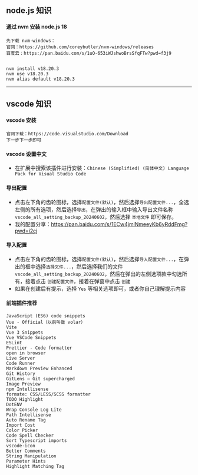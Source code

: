 
## node.js 知识


#### 通过 nvm 安装 node.js 18

```
先下载 nvm-windows：
官网：https://github.com/coreybutler/nvm-windows/releases
百度云：https://pan.baidu.com/s/1uO-653iWJshwoBrsSfqFTw?pwd=f3j9


nvm install v18.20.3
nvm use v18.20.3
nvm alias default v18.20.3
```

-------------------------------------------------------------------

## vscode 知识

#### vscode 安装


```
官网下载：https://code.visualstudio.com/Download
下一步下一步即可
```

#### vscode 设置中文

- 在扩展中搜索该插件进行安装：`Chinese (Simplified) (简体中文) Language Pack for Visual Studio Code`

#### 导出配置

- 点击左下角的齿轮图标，选择`配置文件(默认)`，然后选择`导出配置文件...`，全选左侧的所有选项，然后选择`导出`，在弹出的输入框中输入导出文件名称 `vscode_all_setting_backup_20240602`，然后选择 `本地文件` 即可保存。
- 我的配置分享：<https://pan.baidu.com/s/1ECw4jmlNmeeyKb6yRddFmg?pwd=i2cj>

#### 导入配置

- 点击左下角的齿轮图标，选择`配置文件(默认)`，然后选择`导入配置文件...`，在弹出的框中选择`选择文件...`，然后选择我们的文件 `vscode_all_setting_backup_20240602`，然后在弹出的左侧选项款中勾选所有，接着点击 `创建配置文件`，接着在弹窗中点击 `创建`
- 如果在创建后有提示，选择 `Yes` 等相关选项即可，或者你自己理解提示内容


#### 前端插件推荐

```
JavaScript (ES6) code snippets
Vue - Official（以前叫做 volar）
Vite
Vue 3 Snippets
Vue VSCode Snippets
ESLint
Prettier - Code formatter
open in browser
Live Server
Code Runner
Markdown Preview Enhanced
Git History
GitLens — Git supercharged
Image Preview
npm Intellisense
formate: CSS/LESS/SCSS formatter
TODO Highlight
DotENV
Wrap Console Log Lite
Path Intellisense
Auto Rename Tag
Import Cost
Color Picker
Code Spell Checker
Sort Typescript imports
vscode-icon
Better Comments
String Manipulation
Parameter Hints
Highlight Matching Tag
```